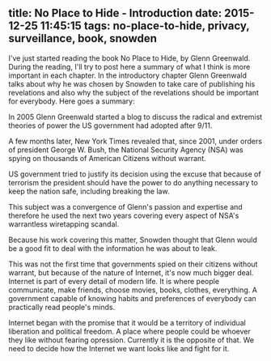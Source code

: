 title: No Place to Hide - Introduction
date: 2015-12-25 11:45:15
tags: no-place-to-hide, privacy, surveillance, book, snowden
---

I've just started reading the book No Place to Hide, by Glenn Greenwald. During the reading, I'll try to post here a summary of what I think is more important in each chapter. In the introductory chapter Glenn Greenwald talks about why he was chosen by Snowden to take care of publishing his revelations and also why the subject of the revelations should be important for everybody. Here goes a summary:

In 2005 Glenn Greenwald started a blog to discuss the radical and extremist theories of power the US government had adopted after 9/11.

A few months later, New York Times revealed that, since 2001, under orders of president George W. Bush, the National Security Agency (NSA) was spying on thousands of American Citizens without warrant.

US government tried to justify its decision using the excuse that because of terrorism the president should have the power to do anything necessary to keep the nation safe, including breaking the law.

This subject was a convergence of Glenn's passion and expertise and therefore he used the next two years covering every aspect of NSA's warrantless wiretapping scandal.

Because his work covering this matter, Snowden thought that Glenn would be a good fit to deal with the information he was about to leak.

This was not the first time that governments spied on their citizens without warrant, but because of the nature of Internet, it's now much bigger deal. Internet is part of every detail of modern life. It is where people communicate, make friends, choose movies, books, clothes, everything. A government capable of knowing habits and preferences of everybody can practically read people's minds.

Internet began with the promise that it would be a territory of individual liberation and political freedom. A place where people could be whoever they like without fearing opression. Currently it is the opposite of that. We need to decide how the Internet we want looks like and fight for it. 
